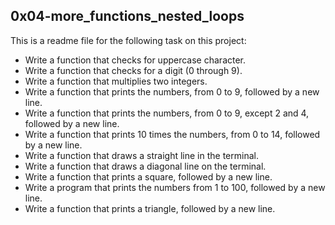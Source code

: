 ## 0x04-more_functions_nested_loops

This is a readme file for the following task on this project:

- Write a function that checks for uppercase character.
- Write a function that checks for a digit (0 through 9).
- Write a function that multiplies two integers.
- Write a function that prints the numbers, from 0 to 9, followed by a new line.
- Write a function that prints the numbers, from 0 to 9, except 2 and 4, followed by a new line.
- Write a function that prints 10 times the numbers, from 0 to 14, followed by a new line.
- Write a function that draws a straight line in the terminal.
- Write a function that draws a diagonal line on the terminal.
- Write a function that prints a square, followed by a new line.
- Write a program that prints the numbers from 1 to 100, followed by a new line.
- Write a function that prints a triangle, followed by a new line.

